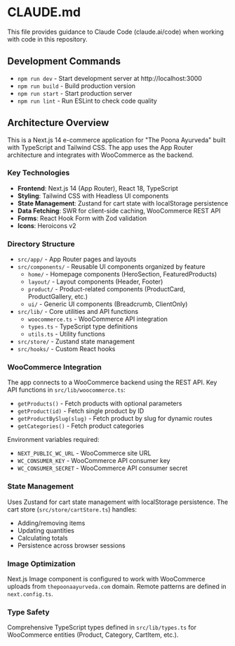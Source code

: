 # CLAUDE.md

This file provides guidance to Claude Code (claude.ai/code) when working with code in this repository.

## Development Commands

- `npm run dev` - Start development server at http://localhost:3000
- `npm run build` - Build production version
- `npm run start` - Start production server  
- `npm run lint` - Run ESLint to check code quality

## Architecture Overview

This is a Next.js 14 e-commerce application for "The Poona Ayurveda" built with TypeScript and Tailwind CSS. The app uses the App Router architecture and integrates with WooCommerce as the backend.

### Key Technologies
- **Frontend**: Next.js 14 (App Router), React 18, TypeScript
- **Styling**: Tailwind CSS with Headless UI components
- **State Management**: Zustand for cart state with localStorage persistence
- **Data Fetching**: SWR for client-side caching, WooCommerce REST API
- **Forms**: React Hook Form with Zod validation
- **Icons**: Heroicons v2

### Directory Structure
- `src/app/` - App Router pages and layouts
- `src/components/` - Reusable UI components organized by feature
  - `home/` - Homepage components (HeroSection, FeaturedProducts)
  - `layout/` - Layout components (Header, Footer)
  - `product/` - Product-related components (ProductCard, ProductGallery, etc.)
  - `ui/` - Generic UI components (Breadcrumb, ClientOnly)
- `src/lib/` - Core utilities and API functions
  - `woocommerce.ts` - WooCommerce API integration
  - `types.ts` - TypeScript type definitions
  - `utils.ts` - Utility functions
- `src/store/` - Zustand state management
- `src/hooks/` - Custom React hooks

### WooCommerce Integration
The app connects to a WooCommerce backend using the REST API. Key API functions in `src/lib/woocommerce.ts`:
- `getProducts()` - Fetch products with optional parameters
- `getProduct(id)` - Fetch single product by ID
- `getProductBySlug(slug)` - Fetch product by slug for dynamic routes
- `getCategories()` - Fetch product categories

Environment variables required:
- `NEXT_PUBLIC_WC_URL` - WooCommerce site URL
- `WC_CONSUMER_KEY` - WooCommerce API consumer key
- `WC_CONSUMER_SECRET` - WooCommerce API consumer secret

### State Management
Uses Zustand for cart state management with localStorage persistence. The cart store (`src/store/cartStore.ts`) handles:
- Adding/removing items
- Updating quantities
- Calculating totals
- Persistence across browser sessions

### Image Optimization
Next.js Image component is configured to work with WooCommerce uploads from `thepoonaayurveda.com` domain. Remote patterns are defined in `next.config.ts`.

### Type Safety
Comprehensive TypeScript types defined in `src/lib/types.ts` for WooCommerce entities (Product, Category, CartItem, etc.).